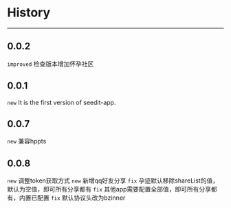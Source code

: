 # History

---

## 0.0.2

`improved` 检查版本增加怀孕社区

## 0.0.1

`new` It is the first version of seedit-app.


## 0.0.7

`new` 兼容hppts

## 0.0.8

`new` 调整token获取方式
`new` 新增qq好友分享
`fix` 孕迹默认移除shareList的值，默认为空值，即可所有分享都有
`fix` 其他app需要配置全部值，即可所有分享都有，内置已配置
`fix` 默认协议头改为bzinner